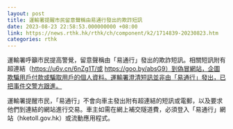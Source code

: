 ```yaml
---
layout: post
title: 運輸署提醒市民留意聲稱由易通行發出的欺詐短訊
date: 2023-08-23 22:58:53.000000000 +08:00
link: https://news.rthk.hk/rthk/ch/component/k2/1714839-20230823.htm
categories: rthk
---
```


運輸署呼籲市民提高警覺，留意聲稱由「易通行」發出的欺詐短訊。相關短訊附有超連結（https://u6v.cn/6nZg1T/或 https://goo.by/absG9）到偽冒網站，企圖欺騙用戶付款或騙取用戶的個人資料。運輸署澄清短訊並非由「易通行」發出，已把事件交警方跟進。

運輸署提醒市民，「易通行」不會向車主發出附有超連結的短訊或電郵，以及要求他們到連結的網站進行交易。車主如需在網上補交隧道費，必須登入「易通行」網站（hketoll.gov.hk）或流動應用程式。
